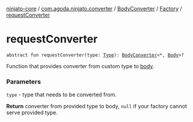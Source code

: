 [ninjato-core](../../../index.md) / [com.agoda.ninjato.converter](../../index.md) / [BodyConverter](../index.md) / [Factory](index.md) / [requestConverter](./request-converter.md)

# requestConverter

`abstract fun requestConverter(type: `[`Type`](https://docs.oracle.com/javase/6/docs/api/java/lang/reflect/Type.html)`): `[`BodyConverter`](../index.md)`<*, `[`Body`](../../../com.agoda.ninjato.http/-body/index.md)`>?`

Function that provides converter from custom type to [body](../../../com.agoda.ninjato.http/-body/index.md).

### Parameters

`type` - type that needs to be converted from.

**Return**
converter from provided type to body, `null` if your factory cannot serve provided type.


